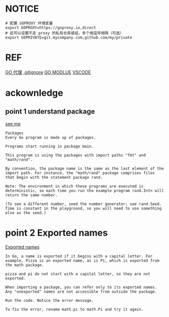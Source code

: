 # NOTICE
```
# 配置 GOPROXY 环境变量
export GOPROXY=https://goproxy.io,direct
# 还可以设置不走 proxy 的私有仓库或组，多个用逗号相隔（可选）
export GOPRIVATE=git.mycompany.com,github.com/my/private
```
# REF
[GO 代理](https://goproxy.io/zh/docs/getting-started.html)
[.gitignore](https://www.jianshu.com/p/1c74f84e56b4)
[GO MODLUE](https://www.jianshu.com/p/760c97ff644c)
[VSCODE](https://www.cnblogs.com/majiang/p/14177790.html)

# ackownledge
## point 1 understand package
[see me](https://tour.golang.org/basics/1)
```
Packages
Every Go program is made up of packages.

Programs start running in package main.

This program is using the packages with import paths "fmt" and "math/rand".

By convention, the package name is the same as the last element of the import path. For instance, the "math/rand" package comprises files that begin with the statement package rand.

Note: The environment in which these programs are executed is deterministic, so each time you run the example program rand.Intn will return the same number.

(To see a different number, seed the number generator; see rand.Seed. Time is constant in the playground, so you will need to use something else as the seed.)
```
# point 2 Exported names
[Exported names](https://tour.golang.org/basics/3)
```
In Go, a name is exported if it begins with a capital letter. For example, Pizza is an exported name, as is Pi, which is exported from the math package.

pizza and pi do not start with a capital letter, so they are not exported.

When importing a package, you can refer only to its exported names. Any "unexported" names are not accessible from outside the package.

Run the code. Notice the error message.

To fix the error, rename math.pi to math.Pi and try it again.
```